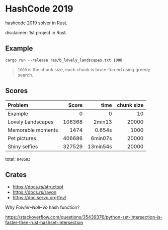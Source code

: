 # HashCode 2019

hashcode 2019 solver in Rust.

disclaimer: 1st project in Rust.

## Example

```
cargo run --release res/b_lovely_landscapes.txt 1000
```

> `1000` is the chunk size, each chunk is brute-forced using greedy search.

## Scores

| Problem           | Score  | time     | chunk size |
|:------------------|-------:|---------:|-----------:|
| Example           | 0      | 0        | 10         |
| Lovely Landscapes | 106368 | 2min13   | 20000      |
| Memorable moments | 1474   | 0.654s   | 1000       |
| Pet pictures      | 406686 | 6min07s  | 20000      |
| Shiny selfies     | 327529 | 13min54s | 20000      |

total: `840583`

## Crates

* <https://docs.rs/structopt>
* <https://docs.rs/rayon>
* <https://doc.servo.org/fnv/>

Why _Fowler–Noll–Vo_ hash function?

<https://stackoverflow.com/questions/35439376/python-set-intersection-is-faster-then-rust-hashset-intersection>
